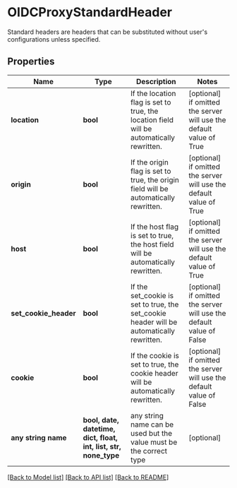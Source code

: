 # OIDCProxyStandardHeader

Standard headers are headers that can be substituted without user's configurations unless specified. 

## Properties
Name | Type | Description | Notes
------------ | ------------- | ------------- | -------------
**location** | **bool** | If the location flag is set to true, the location field will be automatically rewritten. | [optional]  if omitted the server will use the default value of True
**origin** | **bool** | If the origin flag is set to true, the origin field will be automatically rewritten. | [optional]  if omitted the server will use the default value of True
**host** | **bool** | If the host flag is set to true, the host field will be automatically rewritten. | [optional]  if omitted the server will use the default value of True
**set_cookie_header** | **bool** | If the set_cookie is set to true, the set_cookie header will be automatically rewritten.  | [optional]  if omitted the server will use the default value of False
**cookie** | **bool** | If the cookie is set to true, the cookie header will be automatically rewritten. | [optional]  if omitted the server will use the default value of False
**any string name** | **bool, date, datetime, dict, float, int, list, str, none_type** | any string name can be used but the value must be the correct type | [optional]

[[Back to Model list]](../README.md#documentation-for-models) [[Back to API list]](../README.md#documentation-for-api-endpoints) [[Back to README]](../README.md)


